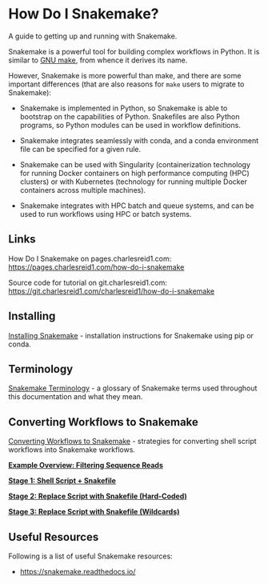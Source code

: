 # How Do I Snakemake?

A guide to getting up and running with Snakemake.

Snakemake is a powerful tool for building complex workflows in Python.
It is similar to [GNU make](https://www.gnu.org/software/make/),
from whence it derives its name.

However, Snakemake is more powerful than make, and there are some important 
differences (that are also reasons for `make` users to migrate to Snakemake):

* Snakemake is implemented in Python, so Snakemake is able to bootstrap on the
  capabilities of Python. Snakefiles are also Python programs, so Python modules
  can be used in workflow definitions.

* Snakemake integrates seamlessly with conda, and a conda environment file can
  be specified for a given rule.

* Snakemake can be used with Singularity (containerization technology for
  running Docker containers on high performance computing (HPC) clusters)
  or with Kubernetes (technology for running multiple Docker containers across
  multiple machines).

* Snakemake integrates with HPC batch and queue systems, and can be used to
  run workflows using HPC or batch systems.

## Links

How Do I Snakemake on pages.charlesreid1.com:
<https://pages.charlesreid1.com/how-do-i-snakemake>

Source code for tutorial on git.charlesreid1.com:
<https://git.charlesreid1.com/charlesreid1/how-do-i-snakemake>

## Installing

[Installing Snakemake](installing.md) - installation instructions for Snakemake
using pip or conda.


## Terminology

[Snakemake Terminology](terminology.md) - a glossary of Snakemake terms used
throughout this documentation and what they mean.


## Converting Workflows to Snakemake

[Converting Workflows to Snakemake](converting.md) - strategies for
converting shell script workflows into Snakemake workflows.

[**Example Overview: Filtering Sequence Reads**](converting.md#example)

[**Stage 1: Shell Script + Snakefile**](converting.md#stage1)

[**Stage 2: Replace Script with Snakefile (Hard-Coded)**](converting.md#stage2)

[**Stage 3: Replace Script with Snakefile (Wildcards)**](converting.md#stage3)


## Useful Resources

Following is a list of useful Snakemake resources:

* <https://snakemake.readthedocs.io/>




